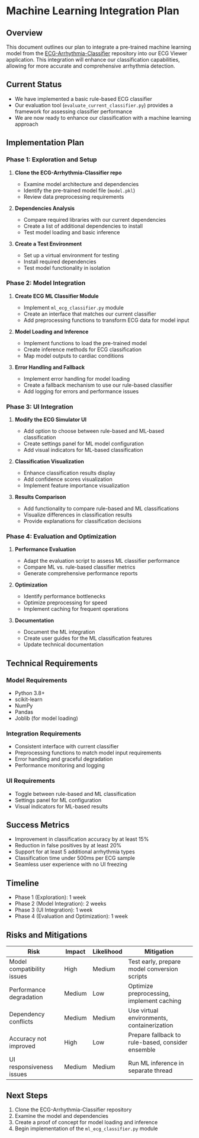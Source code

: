# Machine Learning Integration Plan

## Overview
This document outlines our plan to integrate a pre-trained machine learning model from the [ECG-Arrhythmia-Classifier](https://github.com/Tobai24/ECG-Arrhythmia-Classifier) repository into our ECG Viewer application. This integration will enhance our classification capabilities, allowing for more accurate and comprehensive arrhythmia detection.

## Current Status
- We have implemented a basic rule-based ECG classifier
- Our evaluation tool (`evaluate_current_classifier.py`) provides a framework for assessing classifier performance
- We are now ready to enhance our classification with a machine learning approach

## Implementation Plan

### Phase 1: Exploration and Setup
1. **Clone the ECG-Arrhythmia-Classifier repo**
   - Examine model architecture and dependencies
   - Identify the pre-trained model file (`model.pkl`)
   - Review data preprocessing requirements

2. **Dependencies Analysis**
   - Compare required libraries with our current dependencies
   - Create a list of additional dependencies to install
   - Test model loading and basic inference

3. **Create a Test Environment**
   - Set up a virtual environment for testing
   - Install required dependencies
   - Test model functionality in isolation

### Phase 2: Model Integration
1. **Create ECG ML Classifier Module**
   - Implement `ml_ecg_classifier.py` module
   - Create an interface that matches our current classifier
   - Add preprocessing functions to transform ECG data for model input

2. **Model Loading and Inference**
   - Implement functions to load the pre-trained model
   - Create inference methods for ECG classification
   - Map model outputs to cardiac conditions

3. **Error Handling and Fallback**
   - Implement error handling for model loading
   - Create a fallback mechanism to use our rule-based classifier
   - Add logging for errors and performance issues

### Phase 3: UI Integration
1. **Modify the ECG Simulator UI**
   - Add option to choose between rule-based and ML-based classification
   - Create settings panel for ML model configuration
   - Add visual indicators for ML-based classification

2. **Classification Visualization**
   - Enhance classification results display
   - Add confidence scores visualization
   - Implement feature importance visualization

3. **Results Comparison**
   - Add functionality to compare rule-based and ML classifications
   - Visualize differences in classification results
   - Provide explanations for classification decisions

### Phase 4: Evaluation and Optimization
1. **Performance Evaluation**
   - Adapt the evaluation script to assess ML classifier performance
   - Compare ML vs. rule-based classifier metrics
   - Generate comprehensive performance reports

2. **Optimization**
   - Identify performance bottlenecks
   - Optimize preprocessing for speed
   - Implement caching for frequent operations

3. **Documentation**
   - Document the ML integration
   - Create user guides for the ML classification features
   - Update technical documentation

## Technical Requirements

### Model Requirements
- Python 3.8+
- scikit-learn
- NumPy
- Pandas
- Joblib (for model loading)

### Integration Requirements
- Consistent interface with current classifier
- Preprocessing functions to match model input requirements
- Error handling and graceful degradation
- Performance monitoring and logging

### UI Requirements
- Toggle between rule-based and ML classification
- Settings panel for ML configuration
- Visual indicators for ML-based results

## Success Metrics
- Improvement in classification accuracy by at least 15%
- Reduction in false positives by at least 20%
- Support for at least 5 additional arrhythmia types
- Classification time under 500ms per ECG sample
- Seamless user experience with no UI freezing

## Timeline
- Phase 1 (Exploration): 1 week
- Phase 2 (Model Integration): 2 weeks
- Phase 3 (UI Integration): 1 week
- Phase 4 (Evaluation and Optimization): 1 week

## Risks and Mitigations
| Risk | Impact | Likelihood | Mitigation |
|------|--------|------------|------------|
| Model compatibility issues | High | Medium | Test early, prepare model conversion scripts |
| Performance degradation | Medium | Low | Optimize preprocessing, implement caching |
| Dependency conflicts | Medium | Medium | Use virtual environments, containerization |
| Accuracy not improved | High | Low | Prepare fallback to rule-based, consider ensemble |
| UI responsiveness issues | Medium | Medium | Run ML inference in separate thread |

## Next Steps
1. Clone the ECG-Arrhythmia-Classifier repository
2. Examine the model and dependencies
3. Create a proof of concept for model loading and inference
4. Begin implementation of the `ml_ecg_classifier.py` module 